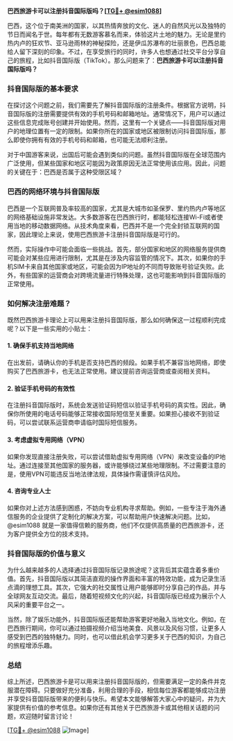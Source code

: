 **巴西旅游卡可以注册抖音国际版吗？[[TG💪+ @esim1088](https://t.me/s/esim1088)]**

巴西，这个位于南美洲的国家，以其热情奔放的文化、迷人的自然风光以及独特的节日而闻名于世。每年都有无数游客慕名而来，体验这片土地的魅力。无论是里约热内卢的狂欢节、亚马逊雨林的神秘探险，还是伊瓜苏瀑布的壮丽景色，巴西总能给人留下深刻的印象。不过，在享受旅行的同时，许多人也想通过社交平台分享自己的旅程，比如抖音国际版（TikTok）。那么问题来了：**巴西旅游卡可以注册抖音国际版吗？**

### 抖音国际版的基本要求

在探讨这个问题之前，我们需要先了解抖音国际版的注册条件。根据官方说明，抖音国际版的注册需要提供有效的手机号码和邮箱地址。通常情况下，用户可以通过这些信息完成账号创建并开始使用。然而，这里有一个关键点——抖音国际版对用户的地理位置有一定的限制。如果你所在的国家或地区被限制访问抖音国际版，那么即使你拥有有效的手机号码和邮箱，也可能无法顺利注册。

对于中国游客来说，出国后可能会遇到类似的问题。虽然抖音国际版在全球范围内广泛使用，但某些国家和地区可能因为政策原因无法正常使用该应用。因此，问题的关键在于：巴西是否属于这种受限区域？

### 巴西的网络环境与抖音国际版

巴西是一个互联网普及率较高的国家，尤其是大城市如圣保罗、里约热内卢等地区的网络基础设施非常发达。大多数游客在巴西旅行时，都能轻松连接Wi-Fi或者使用当地的移动数据网络。从技术角度来看，巴西并不是一个完全封锁互联网的国家，因此理论上来说，使用巴西旅游卡注册抖音国际版是可行的。

然而，实际操作中可能会面临一些挑战。首先，部分国家和地区的网络服务提供商可能会对某些应用进行限制，尤其是在涉及内容监管的情况下。其次，如果你的手机SIM卡来自其他国家或地区，可能会因为IP地址的不同而导致账号验证失败。此外，有些国家的运营商会对跨境流量进行特殊处理，这也可能影响到抖音国际版的正常使用。

### 如何解决注册难题？

既然巴西旅游卡理论上可以用来注册抖音国际版，那么如何确保这一过程顺利完成呢？以下是一些实用的小贴士：

#### 1. 确保手机支持当地网络
在出发前，请确认你的手机是否支持巴西的频段。如果手机不兼容当地网络，即使购买了巴西旅游卡，也无法正常使用。建议提前咨询运营商或查阅相关资料。

#### 2. 验证手机号码的有效性
在注册抖音国际版时，系统会发送验证码短信以验证手机号码的真实性。因此，确保你所使用的电话号码能够正常接收国际短信至关重要。如果担心接收不到验证码，可以尝试联系运营商申请临时国际短信服务。

#### 3. 考虑虚拟专用网络（VPN）
如果你发现直接注册失败，可以尝试借助虚拟专用网络（VPN）来改变设备的IP地址。通过连接至其他国家的服务器，或许能够绕过某些地理限制。不过需要注意的是，使用VPN可能违反当地法律法规，具体操作需谨慎评估风险。

#### 4. 咨询专业人士
如果你对上述方法感到困惑，不妨向专业机构寻求帮助。例如，一些专注于海外通信服务的企业提供了定制化的解决方案，可以帮助用户快速解决问题。比如，@esim1088 就是一家值得信赖的服务商，他们不仅提供高质量的巴西旅游卡，还为客户提供全方位的技术支持。

### 抖音国际版的价值与意义

为什么越来越多的人选择通过抖音国际版记录旅途呢？这背后其实蕴含着多重价值。首先，抖音国际版以其简洁直观的操作界面和丰富的特效功能，成为记录生活点滴的理想工具。其次，它强大的社交属性让用户能够即时分享自己的作品，并与全球网友互动交流。最后，随着短视频文化的兴起，抖音国际版已经成为展示个人风采的重要平台之一。

当然，除了娱乐功能外，抖音国际版还能帮助游客更好地融入当地文化。例如，在巴西旅行期间，你可以通过拍摄视频介绍当地美食、风景以及风俗习惯，让更多人感受到巴西的独特魅力。同时，也可以借此机会学习更多关于巴西的知识，为自己的旅程增添乐趣。

### 总结

综上所述，巴西旅游卡是可以用来注册抖音国际版的，但需要满足一定的条件并克服潜在障碍。只要做好充分准备，利用合理的手段，相信每位游客都能够成功注册并享受抖音国际版带来的便利与快乐。希望本文能够解答大家心中的疑问，并为大家提供有价值的参考信息。如果你还有其他关于巴西旅游卡或其他相关话题的问题，欢迎随时留言讨论！

[[TG💪+ @esim1088](https://t.me/s/esim1088) ![Image](https://i.postimg.cc/4NQfJmqS/Snipaste-2025-05-13-00-14-12.png)]
